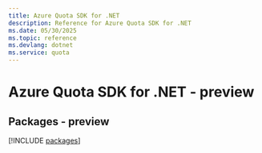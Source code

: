 ```yaml
---
title: Azure Quota SDK for .NET
description: Reference for Azure Quota SDK for .NET
ms.date: 05/30/2025
ms.topic: reference
ms.devlang: dotnet
ms.service: quota
---
```

# Azure Quota SDK for .NET - preview
## Packages - preview
[!INCLUDE [packages](quota-index.md)]